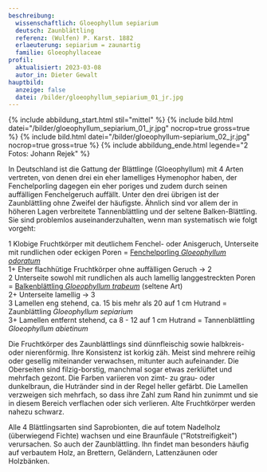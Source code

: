 ```yaml
---
beschreibung:
  wissenschaftlich: Gloeophyllum sepiarium
  deutsch: Zaunblättling
  referenz: (Wulfen) P. Karst. 1882
  erlaeuterung: sepiarium = zaunartig
  familie: Gloeophyllaceae
profil:
  aktualisiert: 2023-03-08
  autor_in: Dieter Gewalt
hauptbild:
  anzeige: false
  datei: /bilder/gloeophyllum_sepiarium_01_jr.jpg
---
```

{% include abbildung_start.html stil="mittel" %}
{% include bild.html datei="/bilder/gloeophyllum_sepiarium_01_jr.jpg" nocrop=true gross=true %}
{% include bild.html datei="/bilder/gloeophyllum-sepiarium_02_jr.jpg" nocrop=true gross=true %}
{% include abbildung_ende.html legende="2 Fotos: Johann Rejek" %}

In Deutschland ist die Gattung der Blättlinge (Gloeophyllum) mit 4 Arten vertreten, von denen drei ein eher lamelliges Hymenophor haben, der Fenchelporling dagegen ein eher poriges und zudem durch seinen auffälligen Fenchelgeruch auffällt. Unter den drei übrigen ist der Zaunblättling ohne Zweifel der häufigste. Ähnlich sind vor allem der in höheren Lagen verbreitete Tannenblättling und der seltene Balken-Blättling. Sie sind problemlos auseinanderzuhalten, wenn man systematisch wie folgt vorgeht:

1 Klobige Fruchtkörper mit deutlichem Fenchel- oder Anisgeruch, Unterseite mit rundlichen oder eckigen Poren = [Fenchelporling *Gloeophyllum odoratum*](/pilze/gloeophyllum-odoratum-fenchelporling)\
1+ Eher flachhütige Fruchtkörper ohne auffälligen Geruch -> 2\
2 Unterseite sowohl mit rundlichen als auch lamellig langgestreckten Poren = [Balkenblättling *Gloeophyllum trabeum*](/pilze/gloeophyllum-trabeum-balkenblättling) (seltene Art)\
2+ Unterseite lamellig -> 3\
3 Lamellen eng stehend, ca. 15 bis mehr als 20 auf 1 cm Hutrand = Zaunblättling *Gloeophyllum sepiarium*\
3+ Lamellen entfernt stehend, ca 8 - 12 auf 1 cm Hutrand = Tannenblättling *Gloeophyllum abietinum*

Die Fruchtkörper des Zaunblättlings sind dünnfleischig sowie halbkreis- oder nierenförmig. Ihre Konsistenz ist korkig zäh. Meist sind mehrere reihig oder gesellig miteinander verwachsen, mitunter auch aufeinander. Die Oberseiten sind filzig-borstig, manchmal sogar etwas zerklüftet und mehrfach gezont. Die Farben variieren von zimt- zu grau- oder dunkelbraun, die Hutränder sind in der Regel heller gefärbt. Die Lamellen verzweigen sich mehrfach, so dass ihre Zahl zum Rand hin zunimmt und sie in diesem Bereich verflachen oder sich verlieren. Alte Fruchtkörper werden nahezu schwarz.

Alle 4 Blättlingsarten sind Saprobionten, die auf totem Nadelholz (überwiegend Fichte) wachsen und eine Braunfäule ("Rotstreifigkeit") verursachen. So auch der Zaunblättling. Ihn findet man besonders häufig auf verbautem Holz, an Brettern, Geländern, Lattenzäunen oder Holzbänken.